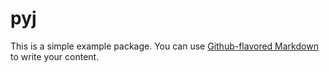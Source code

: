 # pyj

This is a simple example package. You can use
[Github-flavored Markdown](http://https://guides.github.com/features/mastering-markdown/)
to write your content.